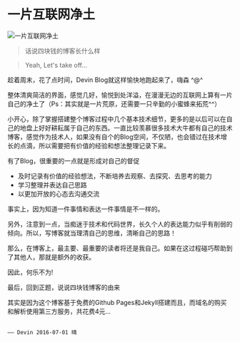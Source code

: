 # 一片互联网净土

![一片互联网净土](./img/home-bg-0.jpg)

> 话说四块钱的博客长什么样

> Yeah, Let's take off...



趁着周末，花了点时间，Devin Blog就这样愉快地跑起来了，嗨森 ^@^

整体清爽简洁的界面，感觉几好，愉悦到处洋溢，在漫漫无边的互联网上算有一片自己的净土了（Ps：其实就是一片荒原，还需要一只辛勤的小蜜蜂来拓荒^^）

小开心，除了掌握搭建整个博客过程中几个基本技术细节，更多的是以后可以在自己的地盘上好好耕耘属于自己的东西。一直比较羡慕很多技术大牛都有自己的技术博客，感觉作为技术人，如果没有自个的Blog空间，不仅陋，也会错过在技术增长的点滴，所以需要把有价值的经验和想法整理记录下来。

有了Blog，很重要的一点就是形成对自己的督促
- 及时记录有价值的经验想法，不断培养去观察、去探究、去思考的能力
- 学习整理并表达自己思路
- 以更加开放的心态去沟通交流

事实上，因为知道一件事情和表达一件事情是不一样的。

另外，注意到一点，当痴迷于技术和代码世界，长久个人的表达能力似乎有削弱的倾向。所以，写博客就当理清自己的思维，清晰自己的思路！

那么，在博客上，最主要、最重要的读者将还是我自己。如果在这过程碰巧帮助到了其他人，那就是额外的收获。

因此，何乐不为!

最后，回到正题，说说四块钱博客的由来

其实是因为这个博客基于免费的Github Pages和Jekyll搭建而且，而域名的购买和解析使用第三方服务，共花费4元...




                                                                                               
                                                                                               
                                                                                               
                                                                                               
                                                                                               
                                                                                     —— Devin 2016-07-01 晴
